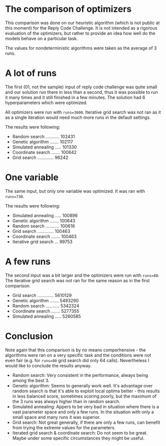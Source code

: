# The comparison of optimizers

This comparison was done on our heuristic algorithm (which is not public at this moment) for the Reply Code Challenge. It is not intended as a rigorous evaluation of the optimizers, but rather to provide an idea how well do the models behave on a particular task.

The values for nondeterministic algorithms were taken as the average of 3 runs.

# A lot of runs
The first (01, not the sample) input of reply code challenge was quite small and our solution run there in less than a second, thus it was possible to run it many times and it still finished in a few minutes. The solution had 6 hyperparameters which were optimized.

All optimizers were run with `runs=3600`. Iterative grid search was not ran as it as a single iteration would need much more runs in the default settings.

The results were following:
- Random search ........... 102431
- Genetic algorithm ....... 102117
- Simulated annealing ..... 101330
- Coordinate search ....... 100842
- Grid search .............  96242

# One variable
The same input, but only one variable was optimized. It was ran with `runs=730`.

The results were following:
- Simulated annealing ..... 100896
- Genetic algorithm ....... 100643
- Random search ........... 100616
- Grid search ............. 100463
- Coordinate search ....... 100463
- Iterative grid search ...  99753

# A few runs
The second input was a bit larger and the optimizers were run with `runs=80`. The iterative grid search was not ran for the same reason as in the first comparison.

- Grid search ............. 5610129
- Genetic algorithm ....... 5493290
- Random search ........... 5342324
- Coordinate search ....... 5277355
- Simulated annealing ..... 5260585

# Conclusion

Note again that this comparison is by no means comperhensive - the algorithms were ran on a very specific task and the conditions were not even fair (e.g. for `runs=80` grid search did only 64 calls). Nevertheless I would like to conclude the results anyway.

- Random search: Very consistent in the performance, always being among the best 3.
- Genetic algorithm: Seems to generally work well. It's advantage over random search is that it's able to exploit local optima better - this results in less balanced score, sometimes scoring poorly, but the maximum of the 3 runs was always higher than in random search.
- Simulated annealing: Appers to be very bad in situation where there is a vast parameter space and only a few runs. In the situation with only a small space and many runs it was superior.
- Grid search: Not great generally, if there are only a few runs, can benefit from trying the extreme values for the parameters.
- Iterated grid search & coordinate search: Do not seem to be great. Maybe under some specific circumstances they might be useful.
